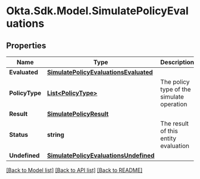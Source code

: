 # Okta.Sdk.Model.SimulatePolicyEvaluations

## Properties

Name | Type | Description | Notes
------------ | ------------- | ------------- | -------------
**Evaluated** | [**SimulatePolicyEvaluationsEvaluated**](SimulatePolicyEvaluationsEvaluated.md) |  | [optional] 
**PolicyType** | [**List&lt;PolicyType&gt;**](PolicyType.md) | The policy type of the simulate operation | [optional] 
**Result** | [**SimulatePolicyResult**](SimulatePolicyResult.md) |  | [optional] 
**Status** | **string** | The result of this entity evaluation | [optional] 
**Undefined** | [**SimulatePolicyEvaluationsUndefined**](SimulatePolicyEvaluationsUndefined.md) |  | [optional] 

[[Back to Model list]](../README.md#documentation-for-models) [[Back to API list]](../README.md#documentation-for-api-endpoints) [[Back to README]](../README.md)

